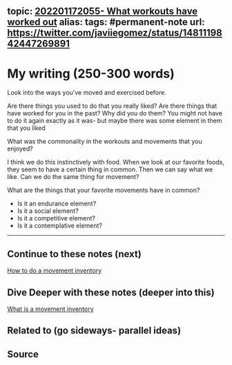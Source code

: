 topic: [202201172055- What workouts have worked out](.md)
alias: 
tags: #permanent-note
url: https://twitter.com/javiiegomez/status/1481119842447269891
---

# My writing (250-300 words)

Look into the ways you've moved and exercised before.

Are there things you used to do that you really liked? Are there things that have worked for you in the past? Why did you do them? You might not have to do it again exactly as it was- but maybe there was some element in them that you liked

What was the commonality in the workouts and movements that you enjoyed?

I think we do this instinctively with food. When we look at our favorite foods, they seem to have a certain thing in common. Then we can say what we like. Can we do the same thing for movement?

What are the things that your favorite movements have in common?
- Is it an endurance element?
- Is it a social element?
- Is it a competitive element?
- Is it a contemplative element?

---
## Continue to these notes (next)
[How to do a movement inventory](How%20to%20do%20a%20movement%20inventory.md)
## Dive Deeper with these notes (deeper into this)
[What is a movement inventory](What%20is%20a%20movement%20inventory.md)
## Related to (go sideways- parallel ideas)

## Source